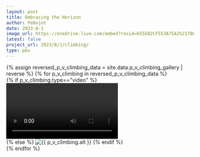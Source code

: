 ```yaml
---
layout: post
title: Embracing the Horizon
author: Pebojot
date: 2023-8-1
image_url: https://onedrive.live.com/embed?resid=655EB2CF553A75A2%217861&authkey=%21AHXT-pJfSAFMIr0
latest: false
project_url: 2023/8/1/climbing/
type: p&v
---
```


<div class="container p-0">
  <div class="row p-0">
    {% assign reversed_p_v_climbing_data = site.data.p_v_climbing_gallery | reverse %}
    {% for p_v_climbing in reversed_p_v_climbing_data %}
    <div class="col-md-4 mt-3 col-lg-3 p-0">
      {% if p_v_climbing.type=="video" %}
      <div class="embed-responsive embed-responsive-16by9">
        <video class="embed-responsive-item w-100" controls>
          <source src="{{ p_v_climbing.src }}" type="video/mp4">
          Your browser does not support the video tag.
        </video>
      </div>
      {% else %}
      <img src="{{ p_v_climbing.src }}" class="img-fluid" alt="{{ p_v_climbing.alt }}">
      {% endif %}
    </div>
    {% endfor %}
  </div>
</div>
